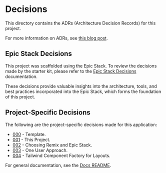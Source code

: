 # Decisions

This directory contains the ADRs (Architecture Decision Records) for this project.

For more information on ADRs, see [this blog post](https://adr.github.io/).


## Epic Stack Decisions

This project was scaffolded using the Epic Stack. To review the decisions made by the starter kit, please refer to the [Epic Stack Decisions](https://github.com/epicweb-dev/epic-stack/tree/main/docs/decisions) documentation.

These decisions provide valuable insights into the architecture, tools, and best practices incorporated into the Epic Stack, which forms the foundation of this project.

## Project-Specific Decisions

The following are the project-specific decisions made for this application:

- [000](./000-template.md) - Template.
- [001](./001-this-project.md) - This Project.
- [002](./002-remix-run.md) - Choosing Remix and Epic Stack.
- [003](./003-one-user.md) - One User Approach.
- [004](./004-tailwind-component-factory.md) - Tailwind Component Factory for Layouts.

For general documentation, see the [Docs README](../README.md).
